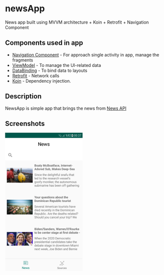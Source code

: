 # newsApp
News app built using MVVM architecture + Koin + Retrofit + Navigation Component

## Components used in app
- [Navigation Component](https://developer.android.com/guide/navigation/navigation-getting-started) - For approach single activity in app, manage the fragments
- [ViewModel](https://developer.android.com/topic/libraries/architecture/viewmodel) - To manage the UI-related data
- [DataBinding](https://developer.android.com/topic/libraries/data-binding) - To bind data to layouts
- [Retrofit](https://square.github.io/retrofit/) - Network calls
- [Koin](https://insert-koin.io/) -  Dependency injection.

## Description
NewsApp is simple app that brings the news from [News API](https://newsapi.org/)

## Screenshots
<img alt="NewsApp" height="450px" src="https://github.com/Muratoter/newsApp/blob/master/Screenshot_20190619.jpg" />
